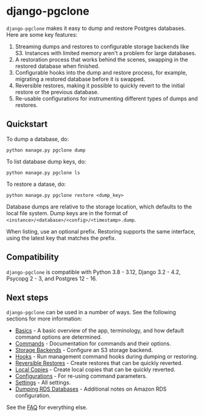 # django-pgclone

`django-pgclone` makes it easy to dump and restore Postgres databases. Here are some key features:

1. Streaming dumps and restores to configurable storage backends like S3. Instances with limited memory aren't a problem for large databases.
2. A restoration process that works behind the scenes, swapping in the restored database when finished.
3. Configurable hooks into the dump and restore process, for example, migrating a restored database before it is swapped.
4. Reversible restores, making it possible to quickly revert to the initial restore or the previous database.
5. Re-usable configurations for instrumenting different types of dumps and restores.

## Quickstart

To dump a database, do:

    python manage.py pgclone dump

To list database dump keys, do:

    python manage.py pgclone ls

To restore a datase, do:

    python manage.py pgclone restore <dump_key>

Database dumps are relative to the storage location, which defaults to the local file system. Dump keys are in the format of `<instance>/<database>/<config>/<timestamp>.dump`.

When listing, use an optional prefix. Restoring supports the same interface, using the latest key that matches the prefix.

## Compatibility

`django-pgclone` is compatible with Python 3.8 - 3.12, Django 3.2 - 4.2, Psycopg 2 - 3, and Postgres 12 - 16.

## Next steps

`django-pgclone` can be used in a number of ways. See the following sections for more information:

* [Basics](basics.md) - A basic overview of the app, terminology, and how default command options are determined.
* [Commands](commands.md) - Documentation for commands and their options.
* [Storage Backends](storage.md) - Configure an S3 storage backend.
* [Hooks](hooks.md) - Run management command hooks during dumping or restoring.
* [Reversible Restores](reversible.md) - Create restores that can be quickly reverted.
* [Local Copies](local_copies.md) - Create local copies that can be quickly reverted.
* [Configurations](configurations.md) - For re-using command parameters.
* [Settings](settings.md) - All settings.
* [Dumping RDS Databases](rds.md) - Additional notes on Amazon RDS configuration.

See the [FAQ](faq.md) for everything else.
